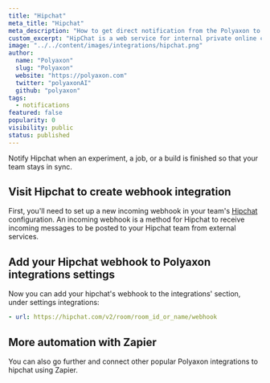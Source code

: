 ```yaml
---
title: "Hipchat"
meta_title: "Hipchat"
meta_description: "How to get direct notification from the Polyaxon to your Hipchat channels. Notify Hipchat when an experiment, job, build is finished so that your team stays in sync."
custom_excerpt: "HipChat is a web service for internal private online chat and instant messaging."
image: "../../content/images/integrations/hipchat.png"
author:
  name: "Polyaxon"
  slug: "Polyaxon"
  website: "https://polyaxon.com"
  twitter: "polyaxonAI"
  github: "polyaxon"
tags: 
  - notifications
featured: false
popularity: 0
visibility: public
status: published
---
```


Notify Hipchat when an experiment, a job, or a build is finished so that your team stays in sync.

## Visit Hipchat to create webhook integration

First, you'll need to set up a new incoming webhook in your team's [Hipchat](https://www.hipchat.com/docs/apiv2/method/create_webhook?_ga=2.203509264.1443225380.1545584678-263232814.1545584678) configuration. 
An incoming webhook is a method for Hipchat to receive incoming messages to be posted to your Hipchat team from external services.

## Add your Hipchat webhook to Polyaxon integrations settings

Now you can add your hipchat's webhook to the integrations' section, under settings integrations:

```yaml
- url: https://hipchat.com/v2/room/room_id_or_name/webhook
```

## More automation with Zapier

You can also go further and connect other popular Polyaxon integrations to hipchat using Zapier.
